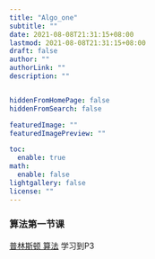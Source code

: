 ```yaml
---
title: "Algo_one"
subtitle: ""
date: 2021-08-08T21:31:15+08:00
lastmod: 2021-08-08T21:31:15+08:00
draft: false
author: ""
authorLink: ""
description: ""


hiddenFromHomePage: false
hiddenFromSearch: false

featuredImage: ""
featuredImagePreview: ""

toc:
  enable: true
math:
  enable: false
lightgallery: false
license: ""
---
```

### 算法第一节课
[普林斯顿 算法](https://www.bilibili.com/video/BV1Jt411P77c/?p=4&spm_id_from=pageDriver) 学习到P3

<!--more-->
